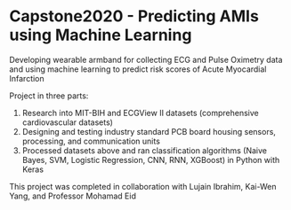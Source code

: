 # Capstone2020 - Predicting AMIs using Machine Learning

Developing wearable armband for collecting ECG and Pulse Oximetry data and using machine learning to predict risk scores of Acute Myocardial Infarction

Project in three parts:
  1. Research into MIT-BIH and ECGView II datasets (comprehensive cardiovascular datasets)
  2. Designing and testing industry standard PCB board housing sensors, processing, and communication units
  3. Processed datasets above and ran classification algorithms (Naive Bayes, SVM, Logistic Regression, CNN, RNN, XGBoost) in Python with Keras

This project was completed in collaboration with Lujain Ibrahim, Kai-Wen Yang, and Professor Mohamad Eid
